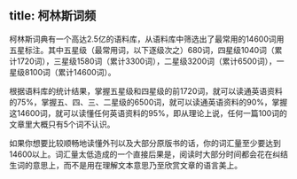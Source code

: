 title: 柯林斯词频
---
柯林斯词典有一个高达2.5亿的语料库，从语料库中筛选出了最常用的14600词用五星标注。其中五星级（最常用词，以下逐级次之）680词，四星级1040词（累计1720词），三星级1580词（累计3300词），二星级3200词（累计6500词），一星级8100词（累计14600词）。

根据语料库的统计结果，掌握五星级和四星级的前1720词，就可以读通英语资料的75%，掌握五、四、三、二星级的6500词，就可以读通英语资料的90%，掌握这14600词，就可以读懂任何英语资料的95%，即从理论上说，任何一篇100词的文章里大概只有5个词不认识。

如果你想要比较顺畅地读懂外刊以及大部分原版书的话，你的词汇量至少要达到14600以上。词汇量太低造成的一个直接后果是，阅读时大部分时间都会花在纠结生词的意思上，而不是用在理解文本意思乃至欣赏文章的语言美上。